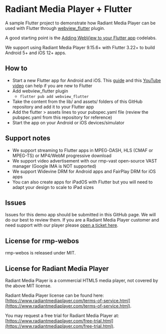# Radiant Media Player + Flutter

A sample Flutter project to demonstrate how Radiant Media Player can be used with Flutter through [webview_flutter](https://pub.dev/packages/webview_flutter) plugin.

A good starting point is the [Adding WebView to your Flutter app](https://codelabs.developers.google.com/codelabs/flutter-webview#0) codelabs.

We support using Radiant Media Player 9.15.6+ with Flutter 3.22+ to build Android 5+ and iOS 12+ apps.

## How to

- Start a new Flutter app for Android and iOS. This [guide](https://docs.flutter.dev/get-started/install) and this [YouTube video](https://www.youtube.com/watch?v=8sAyPDLorek) can help if you are new to Flutter
- Add webview_flutter plugin
  - `flutter pub add webview_flutter`
- Take the content from the lib/ and assets/ folders of this GitHub repository and add it to your Flutter app
- Add the flutter > assets lines to your pubspec.yaml file (review the pubspec.yaml from this repository for reference)
- Start the app on your Android or iOS devices/simulator

## Support notes

- We support streaming to Flutter apps in MPEG-DASH, HLS (CMAF or MPEG-TS) or MP4/WebM progressive download
- We support video advertisement with our rmp-vast open-source VAST manager (Google IMA is NOT supported)
- We support Widevine DRM for Android apps and FairPlay DRM for iOS apps
- You can also create apps for iPadOS with Flutter but you will need to adapt your design to scale to iPad sizes

## Issues

Issues for this demo app should be submitted in this GitHub page. We will do our best to review them. If you are a Radiant Media Player customer and need support with our player please [open a ticket here](https://www.radiantmediaplayer.com/technical-support.html).

## License for rmp-webos

rmp-webos is released under MIT.

## License for Radiant Media Player

Radiant Media Player is a commercial HTML5 media player, not covered by the above MIT license.

Radiant Media Player license can be found here: [https://www.radiantmediaplayer.com/terms-of-service.html](https://www.radiantmediaplayer.com/terms-of-service.html).

You may request a free trial for Radiant Media Player at: [https://www.radiantmediaplayer.com/free-trial.html](https://www.radiantmediaplayer.com/free-trial.html).
